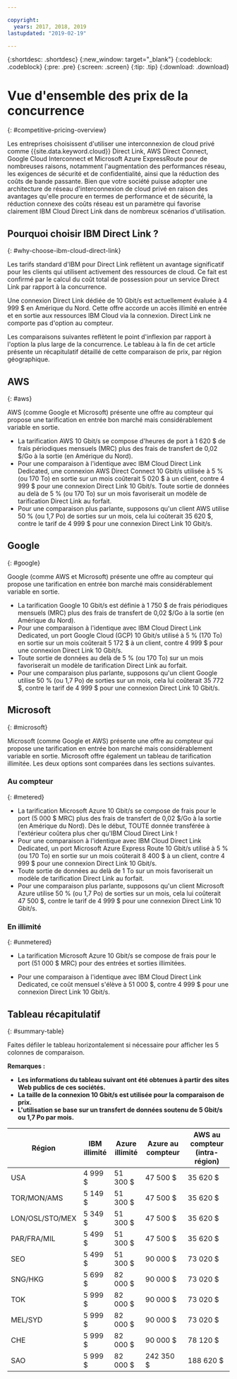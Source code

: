 ```yaml
---

copyright:
  years: 2017, 2018, 2019
lastupdated: "2019-02-19"

---
```


{:shortdesc: .shortdesc}
{:new_window: target="_blank"}
{:codeblock: .codeblock}
{:pre: .pre}
{:screen: .screen}
{:tip: .tip}
{:download: .download}

# Vue d'ensemble des prix de la concurrence
{: #competitive-pricing-overview}

Les entreprises choisissent d'utiliser une interconnexion de cloud privé comme {{site.data.keyword.cloud}} Direct Link, AWS Direct Connect, Google Cloud Interconnect et Microsoft Azure ExpressRoute pour de nombreuses raisons, notamment l'augmentation des
performances réseau, les exigences de sécurité et de confidentialité, ainsi que la réduction des coûts de bande passante. Bien que votre société puisse adopter une architecture de réseau d'interconnexion de cloud privé en raison des avantages qu'elle procure en termes de performance et de sécurité, la réduction connexe des coûts réseau est un paramètre qui favorise clairement IBM Cloud Direct Link dans de nombreux scénarios d'utilisation.  

## Pourquoi choisir IBM Direct Link ? 
{: #why-choose-ibm-cloud-direct-link}

Les tarifs standard d'IBM pour Direct Link reflètent un avantage significatif pour les clients qui utilisent activement des ressources de cloud. Ce fait est confirmé par le calcul du coût total de possession pour un service Direct Link par rapport à la concurrence. 

Une connexion Direct Link dédiée de 10 Gbit/s est actuellement évaluée à 4 999 $ en Amérique du Nord. Cette offre accorde un accès illimité en entrée et en sortie aux ressources IBM Cloud via la connexion. Direct Link ne comporte pas d'option au compteur. 

Les comparaisons suivantes reflètent le point d'inflexion par rapport à l'option la plus large de la concurrence. Le tableau à la fin de cet article présente un récapitulatif détaillé de cette comparaison de prix, par région géographique. 

## AWS
{: #aws}

AWS (comme Google et Microsoft) présente une offre au compteur qui propose une tarification en entrée bon marché mais considérablement variable en sortie. 
* La tarification AWS 10 Gbit/s se compose d'heures de port à 1 620 $ de frais périodiques mensuels (MRC) plus des frais de transfert de 0,02 $/Go à la sortie (en Amérique du Nord). 
* Pour une comparaison à l'identique avec IBM Cloud Direct Link Dedicated, une connexion AWS Direct Connect 10 Gbit/s utilisée à 5 % (ou 170 To) en sortie sur un mois coûterait 5 020 $ à un client, contre 4 999 $ pour une connexion Direct Link 10 Gbit/s. Toute sortie de données au delà de 5 % (ou 170 To) sur un mois favoriserait un modèle de tarification Direct Link au forfait. 
* Pour une comparaison plus parlante, supposons qu'un client AWS utilise 50 % (ou 1,7 Po) de sorties sur un mois, cela lui coûterait 35 620 $, contre le tarif de 4 999 $ pour une connexion Direct Link 10 Gbit/s. 

## Google
{: #google}

Google (comme AWS et Microsoft) présente une offre au compteur qui propose une tarification en entrée bon marché mais considérablement variable en sortie. 

* La tarification Google 10 Gbit/s est définie à 1 750 $ de frais périodiques mensuels (MRC) plus des frais de transfert de 0,02 $/Go à la sortie (en Amérique du Nord). 
* Pour une comparaison à l'identique avec IBM Cloud Direct Link Dedicated, un port Google Cloud (GCP) 10 Gbit/s utilisé à 5 % (170 To) en sortie sur un mois coûterait 5 172 $ à un client, contre 4 999 $ pour une connexion Direct Link 10 Gbit/s.  
* Toute sortie de données au delà de 5 % (ou 170 To) sur un mois favoriserait un modèle de tarification Direct Link au forfait. 
* Pour une comparaison plus parlante, supposons qu'un client Google utilise 50 % (ou 1,7 Po) de sorties sur un mois, cela lui coûterait 35 772 $, contre le tarif de 4 999 $ pour une connexion Direct Link 10 Gbit/s. 

## Microsoft
{: #microsoft}

Microsoft (comme Google et AWS) présente une offre au compteur qui propose une tarification en entrée bon marché mais considérablement variable en sortie. Microsoft offre également un tableau de tarification illimitée. Les deux options sont comparées dans les sections suivantes. 

### Au compteur
{: #metered}

* La tarification Microsoft Azure 10 Gbit/s se compose de frais pour le port (5 000 $ MRC) plus des frais de transfert de 0,02 $/Go à la sortie (en Amérique du Nord). Dès le début, TOUTE donnée transférée à l'extérieur coûtera plus cher qu'IBM Cloud Direct Link !
* Pour une comparaison à l'identique avec IBM Cloud Direct Link Dedicated, un port Microsoft Azure Express Route 10 Gbit/s utilisé à 5 % (ou 170 To) en sortie sur un mois coûterait 8 400 $ à un client, contre 4 999 $ pour une connexion Direct Link 10 Gbit/s.  
* Toute sortie de données au delà de 1 To sur un mois favoriserait un modèle de tarification Direct Link au forfait. 
* Pour une comparaison plus parlante, supposons qu'un client Microsoft Azure utilise 50 % (ou 1,7 Po) de sorties sur un mois, cela lui coûterait 47 500 $, contre le tarif de 4 999 $ pour une connexion Direct Link 10 Gbit/s. 


### En illimité 
{: #unmetered}

* La tarification Microsoft Azure 10 Gbit/s se compose de frais pour le port (51 000 $ MRC) pour des entrées et sorties illimitées. 

* Pour une comparaison à l'identique avec IBM Cloud Direct Link Dedicated, ce coût mensuel s'élève à 51 000 $, contre 4 999 $ pour une connexion Direct Link 10 Gbit/s.  

## Tableau récapitulatif
{: #summary-table}

Faites défiler le tableau horizontalement si nécessaire pour afficher les 5 colonnes de comparaison. 

**Remarques :**
* **Les informations du tableau suivant ont été obtenues à partir des sites Web publics de ces sociétés.**
* **La taille de la connexion 10 Gbit/s est utilisée pour la comparaison de prix.**
* **L'utilisation se base sur un transfert de données soutenu de 5 Gbit/s ou 1,7 Po par mois.**


| Région | IBM illimité | Azure illimité | Azure au compteur | AWS au compteur (intra-région) |
|-----|-----|-----|-----|-----|
| USA | 4 999 $ | 51 300 $ | 47 500 $ | 35 620 $ |
| TOR/MON/AMS | 5 149 $ | 51 300 $ | 47 500 $ | 35 620 $ |
| LON/OSL/STO/MEX | 5 349 $ | 51 300 $ | 47 500 $ | 35 620 $ |
| PAR/FRA/MIL | 5 499 $ | 51 300 $ | 47 500 $ | 35 620 $ |
| SEO | 5 499 $ | 51 300 $ | 90 000 $ | 73 020 $ |
| SNG/HKG | 5 699 $ | 82 000 $ | 90 000 $ | 73 020 $ |
| TOK | 5 999 $ | 82 000 $ | 90 000 $ | 73 020 $ |
| MEL/SYD | 5 999 $ | 82 000 $ | 90 000 $ | 73 020 $ |
| CHE | 5 999 $ | 82 000 $ | 90 000 $ | 78 120 $ |
| SAO | 5 999 $ | 82 000 $ | 242 350 $ | 188 620 $ |


